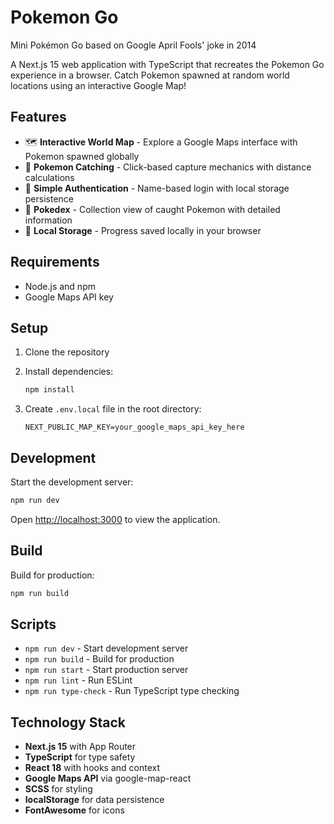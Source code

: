 # Pokemon Go

Mini Pokémon Go based on Google April Fools' joke in 2014

A Next.js 15 web application with TypeScript that recreates the Pokemon Go experience in a browser. Catch Pokemon spawned at random world locations using an interactive Google Map!

## Features

- 🗺️ **Interactive World Map** - Explore a Google Maps interface with Pokemon spawned globally
- 🎯 **Pokemon Catching** - Click-based capture mechanics with distance calculations
- 👤 **Simple Authentication** - Name-based login with local storage persistence
- 📖 **Pokedex** - Collection view of caught Pokemon with detailed information
- 💾 **Local Storage** - Progress saved locally in your browser

## Requirements

- Node.js and npm
- Google Maps API key

## Setup

1. Clone the repository
2. Install dependencies:
   ```bash
   npm install
   ```

3. Create `.env.local` file in the root directory:
   ```
   NEXT_PUBLIC_MAP_KEY=your_google_maps_api_key_here
   ```

## Development

Start the development server:
```bash
npm run dev
```

Open [http://localhost:3000](http://localhost:3000) to view the application.

## Build

Build for production:
```bash
npm run build
```

## Scripts

- `npm run dev` - Start development server
- `npm run build` - Build for production
- `npm run start` - Start production server
- `npm run lint` - Run ESLint
- `npm run type-check` - Run TypeScript type checking

## Technology Stack

- **Next.js 15** with App Router
- **TypeScript** for type safety
- **React 18** with hooks and context
- **Google Maps API** via google-map-react
- **SCSS** for styling
- **localStorage** for data persistence
- **FontAwesome** for icons
